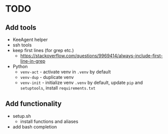 # TODO

## Add tools

- KeeAgent helper
- ssh tools
- keep first lines (for grep etc.)
  - <https://stackoverflow.com/questions/9969414/always-include-first-line-in-grep>
- Python
  - `venv-act` - activate venv in `.venv` by default
  - `venv-dup` - duplicate venv
  - `venv-init` - initialize venv `.venv` by default, update `pip` and `setuptools`, install `requirements.txt`

## Add functionality

- setup.sh
  - install functions and aliases
- add bash completion
